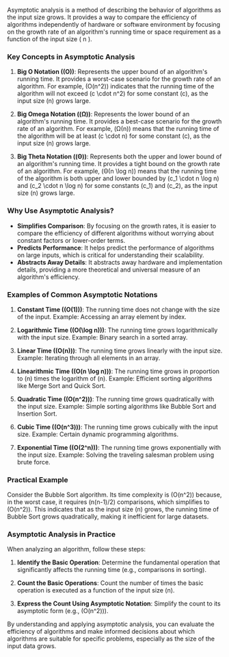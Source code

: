 Asymptotic analysis is a method of describing the behavior of algorithms as the input size grows. It provides a way to compare the efficiency of algorithms independently of hardware or software environment by focusing on the growth rate of an algorithm's running time or space requirement as a function of the input size \( n \).

### Key Concepts in Asymptotic Analysis

1. **Big O Notation (\(O\))**: Represents the upper bound of an algorithm's running time. It provides a worst-case scenario for the growth rate of an algorithm. For example, \(O(n^2)\) indicates that the running time of the algorithm will not exceed \(c \cdot n^2\) for some constant \(c\), as the input size \(n\) grows large.

2. **Big Omega Notation (\(Ω\))**: Represents the lower bound of an algorithm's running time. It provides a best-case scenario for the growth rate of an algorithm. For example, \(Ω(n)\) means that the running time of the algorithm will be at least \(c \cdot n\) for some constant \(c\), as the input size \(n\) grows large.

3. **Big Theta Notation (\(Θ\))**: Represents both the upper and lower bound of an algorithm's running time. It provides a tight bound on the growth rate of an algorithm. For example, \(Θ(n \log n)\) means that the running time of the algorithm is both upper and lower bounded by \(c_1 \cdot n \log n\) and \(c_2 \cdot n \log n\) for some constants \(c_1\) and \(c_2\), as the input size \(n\) grows large.

### Why Use Asymptotic Analysis?

- **Simplifies Comparison**: By focusing on the growth rates, it is easier to compare the efficiency of different algorithms without worrying about constant factors or lower-order terms.
- **Predicts Performance**: It helps predict the performance of algorithms on large inputs, which is critical for understanding their scalability.
- **Abstracts Away Details**: It abstracts away hardware and implementation details, providing a more theoretical and universal measure of an algorithm's efficiency.

### Examples of Common Asymptotic Notations

1. **Constant Time (\(O(1)\))**: The running time does not change with the size of the input. Example: Accessing an array element by index.

2. **Logarithmic Time (\(O(\log n)\))**: The running time grows logarithmically with the input size. Example: Binary search in a sorted array.

3. **Linear Time (\(O(n)\))**: The running time grows linearly with the input size. Example: Iterating through all elements in an array.

4. **Linearithmic Time (\(O(n \log n)\))**: The running time grows in proportion to \(n\) times the logarithm of \(n\). Example: Efficient sorting algorithms like Merge Sort and Quick Sort.

5. **Quadratic Time (\(O(n^2)\))**: The running time grows quadratically with the input size. Example: Simple sorting algorithms like Bubble Sort and Insertion Sort.

6. **Cubic Time (\(O(n^3)\))**: The running time grows cubically with the input size. Example: Certain dynamic programming algorithms.

7. **Exponential Time (\(O(2^n)\))**: The running time grows exponentially with the input size. Example: Solving the traveling salesman problem using brute force.

### Practical Example

Consider the Bubble Sort algorithm. Its time complexity is \(O(n^2)\) because, in the worst case, it requires \(n(n-1)/2\) comparisons, which simplifies to \(O(n^2)\). This indicates that as the input size \(n\) grows, the running time of Bubble Sort grows quadratically, making it inefficient for large datasets.

### Asymptotic Analysis in Practice

When analyzing an algorithm, follow these steps:

1. **Identify the Basic Operation**: Determine the fundamental operation that significantly affects the running time (e.g., comparisons in sorting).

2. **Count the Basic Operations**: Count the number of times the basic operation is executed as a function of the input size \(n\).

3. **Express the Count Using Asymptotic Notation**: Simplify the count to its asymptotic form (e.g., \(O(n^2)\)).

By understanding and applying asymptotic analysis, you can evaluate the efficiency of algorithms and make informed decisions about which algorithms are suitable for specific problems, especially as the size of the input data grows.
